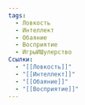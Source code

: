 ```yaml
---
tags:
  - Ловкость
  - Интеллект
  - Обаяние
  - Восприятие
  - ИгрыИШулерство
Ссылки:
  - "[[Ловкость]]"
  - "[[Интеллект]]"
  - "[[Обаяние]]"
  - "[[Восприятие]]"
---
```

